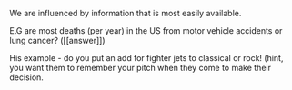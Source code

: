 We are influenced by information that is most easily available.

E.G are most deaths (per year) in the US from motor vehicle accidents or lung cancer? ([[answer]])

His example - do you put an add for fighter jets to classical or rock! (hint, you want them
to remember your pitch when they come to make their decision.
